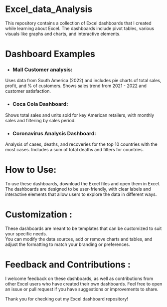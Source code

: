 # Excel_data_Analysis
This repository contains a collection of Excel dashboards that I created while learning about Excel.
The dashboards include pivot tables, various visuals like graphs and charts, and interactive elements.

# Dashboard Examples
* ### Mall Customer analysis:
 Uses data from South America (2022) and includes pie charts of total sales, profit, and % of customers. Shows sales trend from 2021 - 2022 and customer satisfaction.
 
* ### Coca Cola Dashboard: 
 Shows total sales and units sold for key American retailers, with monthly sales and filtering by sales period.
 
* ### Coronavirus Analysis Dashboard:
 Analysis of cases, deaths, and recoveries for the top 10 countries with the most cases. Includes a sum of total deaths and filters for countries.

# How to Use: 
To use these dashboards, download the Excel files and open them in Excel.
The dashboards are designed to be user-friendly, with clear labels and interactive elements that allow users to explore the data in different ways.

# Customization :
These dashboards are meant to be templates that can be customized to suit your specific needs.\
You can modify the data sources, add or remove charts and tables, and adjust the formatting to match your branding or preferences.

# Feedback and Contributions :
I welcome feedback on these dashboards, as well as contributions from other Excel users who have created their own dashboards. Feel free to open an issue or pull request if you have suggestions or improvements to share.

Thank you for checking out my Excel dashboard repository!
